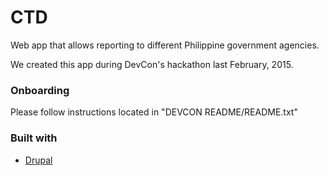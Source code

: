 # CTD
Web app that allows reporting to different Philippine government agencies.

We created this app during DevCon's hackathon last February, 2015.

### Onboarding
Please follow instructions located in "DEVCON README/README.txt"

### Built with
* [Drupal](https://www.drupal.org/)
